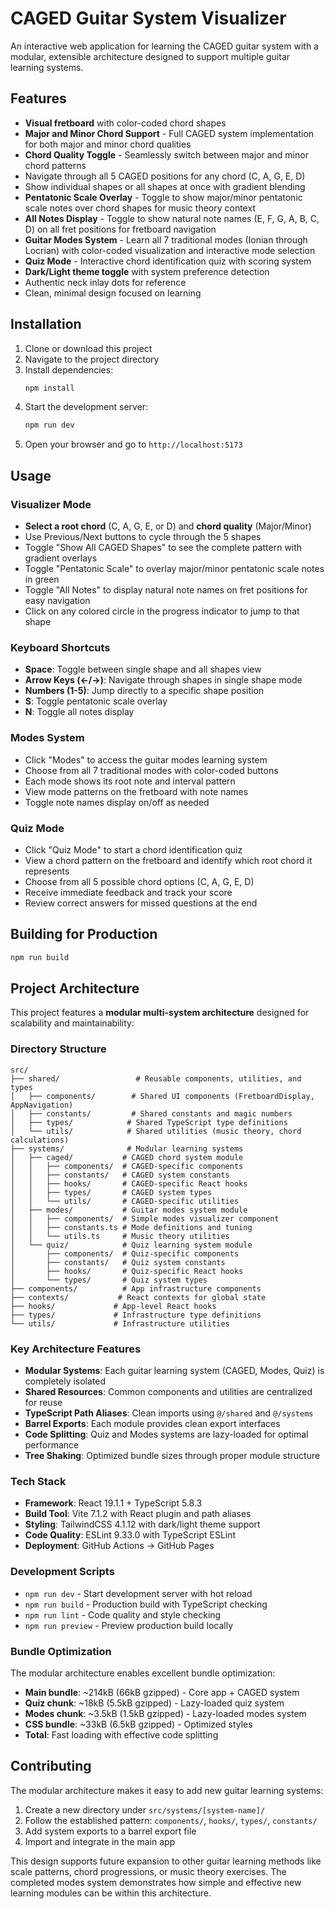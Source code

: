 # CAGED Guitar System Visualizer

An interactive web application for learning the CAGED guitar system with a modular, extensible architecture designed to support multiple guitar learning systems.

## Features
- **Visual fretboard** with color-coded chord shapes
- **Major and Minor Chord Support** - Full CAGED system implementation for both major and minor chord qualities
- **Chord Quality Toggle** - Seamlessly switch between major and minor chord patterns
- Navigate through all 5 CAGED positions for any chord (C, A, G, E, D)
- Show individual shapes or all shapes at once with gradient blending
- **Pentatonic Scale Overlay** - Toggle to show major/minor pentatonic scale notes over chord shapes for music theory context
- **All Notes Display** - Toggle to show natural note names (E, F, G, A, B, C, D) on all fret positions for fretboard navigation
- **Guitar Modes System** - Learn all 7 traditional modes (Ionian through Locrian) with color-coded visualization and interactive mode selection
- **Quiz Mode** - Interactive chord identification quiz with scoring system
- **Dark/Light theme toggle** with system preference detection
- Authentic neck inlay dots for reference
- Clean, minimal design focused on learning

## Installation

1. Clone or download this project
2. Navigate to the project directory
3. Install dependencies:
   ```bash
   npm install
   ```
4. Start the development server:
   ```bash
   npm run dev
   ```
5. Open your browser and go to `http://localhost:5173`

## Usage

### Visualizer Mode
- **Select a root chord** (C, A, G, E, or D) and **chord quality** (Major/Minor)
- Use Previous/Next buttons to cycle through the 5 shapes
- Toggle "Show All CAGED Shapes" to see the complete pattern with gradient overlays
- Toggle "Pentatonic Scale" to overlay major/minor pentatonic scale notes in green
- Toggle "All Notes" to display natural note names on fret positions for easy navigation
- Click on any colored circle in the progress indicator to jump to that shape

### Keyboard Shortcuts
- **Space**: Toggle between single shape and all shapes view
- **Arrow Keys (←/→)**: Navigate through shapes in single shape mode
- **Numbers (1-5)**: Jump directly to a specific shape position
- **S**: Toggle pentatonic scale overlay
- **N**: Toggle all notes display

### Modes System
- Click "Modes" to access the guitar modes learning system
- Choose from all 7 traditional modes with color-coded buttons
- Each mode shows its root note and interval pattern
- View mode patterns on the fretboard with note names
- Toggle note names display on/off as needed

### Quiz Mode
- Click "Quiz Mode" to start a chord identification quiz
- View a chord pattern on the fretboard and identify which root chord it represents
- Choose from all 5 possible chord options (C, A, G, E, D)
- Receive immediate feedback and track your score
- Review correct answers for missed questions at the end

## Building for Production

```bash
npm run build
```

## Project Architecture

This project features a **modular multi-system architecture** designed for scalability and maintainability:

### Directory Structure
```
src/
├── shared/                 # Reusable components, utilities, and types
│   ├── components/        # Shared UI components (FretboardDisplay, AppNavigation)
│   ├── constants/         # Shared constants and magic numbers
│   ├── types/            # Shared TypeScript type definitions
│   └── utils/            # Shared utilities (music theory, chord calculations)
├── systems/              # Modular learning systems
│   ├── caged/           # CAGED chord system module
│   │   ├── components/  # CAGED-specific components
│   │   ├── constants/   # CAGED system constants
│   │   ├── hooks/       # CAGED-specific React hooks
│   │   ├── types/       # CAGED system types
│   │   └── utils/       # CAGED-specific utilities
│   ├── modes/           # Guitar modes system module
│   │   ├── components/  # Simple modes visualizer component
│   │   ├── constants.ts # Mode definitions and tuning
│   │   └── utils.ts     # Music theory utilities
│   └── quiz/            # Quiz learning system module
│       ├── components/  # Quiz-specific components
│       ├── constants/   # Quiz system constants
│       ├── hooks/       # Quiz-specific React hooks
│       └── types/       # Quiz system types
├── components/          # App infrastructure components
├── contexts/           # React contexts for global state
├── hooks/             # App-level React hooks
├── types/             # Infrastructure type definitions
└── utils/             # Infrastructure utilities
```

### Key Architecture Features
- **Modular Systems**: Each guitar learning system (CAGED, Modes, Quiz) is completely isolated
- **Shared Resources**: Common components and utilities are centralized for reuse
- **TypeScript Path Aliases**: Clean imports using `@/shared` and `@/systems`
- **Barrel Exports**: Each module provides clean export interfaces
- **Code Splitting**: Quiz and Modes systems are lazy-loaded for optimal performance
- **Tree Shaking**: Optimized bundle sizes through proper module structure

### Tech Stack
- **Framework**: React 19.1.1 + TypeScript 5.8.3
- **Build Tool**: Vite 7.1.2 with React plugin and path aliases
- **Styling**: TailwindCSS 4.1.12 with dark/light theme support
- **Code Quality**: ESLint 9.33.0 with TypeScript ESLint
- **Deployment**: GitHub Actions → GitHub Pages

### Development Scripts
- `npm run dev` - Start development server with hot reload
- `npm run build` - Production build with TypeScript checking
- `npm run lint` - Code quality and style checking
- `npm run preview` - Preview production build locally

### Bundle Optimization
The modular architecture enables excellent bundle optimization:
- **Main bundle**: ~214kB (66kB gzipped) - Core app + CAGED system
- **Quiz chunk**: ~18kB (5.5kB gzipped) - Lazy-loaded quiz system
- **Modes chunk**: ~3.5kB (1.5kB gzipped) - Lazy-loaded modes system
- **CSS bundle**: ~33kB (6.5kB gzipped) - Optimized styles
- **Total**: Fast loading with effective code splitting

## Contributing

The modular architecture makes it easy to add new guitar learning systems:

1. Create a new directory under `src/systems/[system-name]/`
2. Follow the established pattern: `components/`, `hooks/`, `types/`, `constants/`
3. Add system exports to a barrel export file
4. Import and integrate in the main app

This design supports future expansion to other guitar learning methods like scale patterns, chord progressions, or music theory exercises. The completed modes system demonstrates how simple and effective new learning modules can be within this architecture.